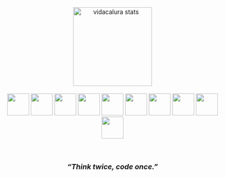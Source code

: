 <!-- Div Most Used Languages -->
<div align="center">
  <a href="https://vidacalura.github.io/Site-vidacalura/" target="_blank">
    <img alt="vidacalura stats" height="180em" src="https://github-readme-stats-lmguedes007-gmailcom.vercel.app/api/top-langs/?username=vidacalura&layout=compact&langs_count=10&theme=github_dark"/>
  </a>
</div>

<br>

<!-- Linguagens -->
<div align="center" display="flexbox" gap="1rem">
  <img src="https://cdn.jsdelivr.net/gh/devicons/devicon/icons/c/c-original.svg" height="50px"/>
  <img src="https://cdn.jsdelivr.net/gh/devicons/devicon/icons/go/go-original-wordmark.svg" height="50px" />
  <img src="https://cdn.jsdelivr.net/gh/devicons/devicon/icons/python/python-original.svg" height="50px"/>        
  <!-- <img src="https://cdn.jsdelivr.net/gh/devicons/devicon/icons/java/java-original.svg" height="50px"/> -->
  <img src="https://cdn.jsdelivr.net/gh/devicons/devicon/icons/html5/html5-original.svg" height="50px"/>
  <img src="https://cdn.jsdelivr.net/gh/devicons/devicon/icons/css3/css3-original.svg" height="50px"/>
  <!-- <img src="https://cdn.jsdelivr.net/gh/devicons/devicon/icons/tailwindcss/tailwindcss-plain.svg" height="50px" /> -->
  <img src="https://cdn.jsdelivr.net/gh/devicons/devicon/icons/javascript/javascript-original.svg" height="50px"/>
  <img src="https://cdn.jsdelivr.net/gh/devicons/devicon/icons/typescript/typescript-plain.svg" height="50px"/>        
  <img src="https://cdn.jsdelivr.net/gh/devicons/devicon/icons/nodejs/nodejs-original.svg" height="50px" />
  <img src="https://cdn.jsdelivr.net/gh/devicons/devicon/icons/mysql/mysql-original-wordmark.svg" height="50px"/>
  <img src="https://cdn.jsdelivr.net/gh/devicons/devicon/icons/linux/linux-original.svg" height="50px"/>
</div>
 
<p> </p>
  
<!-- Redes sociais -->
<div align="center"> 
 
</div>
  
<br> 
  
<h3 align="center"> <em> “Think twice, code once.” </em> </h3>
